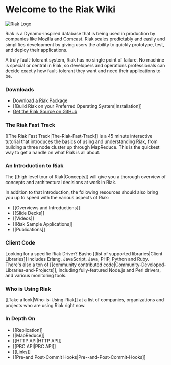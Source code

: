 # Welcome to the Riak Wiki

![Riak Logo](images/riaklogo.png)

Riak is a Dynamo-inspired database that is being used in production by companies like Mozilla and Comcast. Riak scales predictably and easily and simplifies development by giving users the ability to quickly prototype, test, and deploy their applications.

A truly fault-tolerant system, Riak has no single point of failure. No machine is special or central in Riak, so developers and operations professionals can decide exactly how fault-tolerant they want and need their applications to be.

### Downloads
* [Download a Riak Package](http://downloads.basho.com/riak/CURRENT/)
* [[Build Riak on your Preferred Operating System|Installation]]
* [Get the Riak Source on GitHub](https://github.com/basho/riak)

### The Riak Fast Track
[[The Riak Fast Track|The-Riak-Fast-Track]] is a 45 minute interactive tutorial that introduces the basics of using and understanding Riak, from building a three node cluster up through MapReduce. This is the quickest way to get a handle on what Riak is all about.

### An Introduction to Riak
The [[high level tour of Riak|Concepts]] will give you a thorough overview of concepts and architectural decisions at work in Riak. 

In addition to that Introduction, the following resources should also bring you up to speed with the various aspects of Riak:

* [[Overviews and Introductions]]
* [[Slide Decks]]
* [[Videos]]
* [[Riak Sample Applications]]
* [[Publications]]

### Client Code
Looking for a specific Riak Driver? Basho [[list of supported libraries|Client Libraries]] includes Erlang, JavaScript, Java, PHP, Python and Ruby. There's also a ton of [[community contributed code|Community-Developed-Libraries-and-Projects]], including fully-featured Node.js and Perl drivers, and various monitoring tools.

### Who is Using Riak
[[Take a look|Who-is-Using-Riak]] at a list of companies, organizations and projects who are using Riak right now.

### In Depth On
* [[Replication]]
* [[MapReduce]]
* [[HTTP API|HTTP API]]
* [[PBC API|PBC API]]
* [[Links]]
* [[Pre-and Post-Commit Hooks|Pre--and-Post-Commit-Hooks]]
